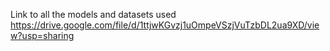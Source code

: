 Link to all the models and datasets used
https://drive.google.com/file/d/1ttjwKGvzj1uOmpeVSzjVuTzbDL2ua9XD/view?usp=sharing
